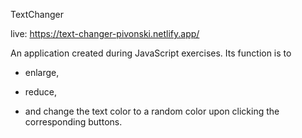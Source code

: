 TextChanger

live: https://text-changer-pivonski.netlify.app/

An application created during JavaScript exercises. 
Its function is to 
+ enlarge, 
- reduce, 
+ and change the text color to a random color upon clicking the corresponding buttons.
